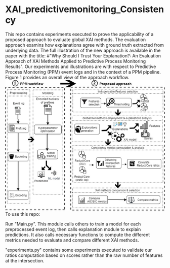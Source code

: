 # XAI_predictivemonitoring_Consistency
This repo contains experiments executed to prove the applicability of a proposed approach to evaluate global XAI methods. The evaluation approach examins how explanations agree with ground truth extracted from underlying data. The full illustration of the new approach is available in the paper with the title: #"Why Should I Trust Your Explanation?: An Evaluation Approach of XAI Methods Applied to Predictive Process Monitoring Results". Our experiments and illustrations are with respect to Predictive Process Monitoring (PPM) event logs and in the context of a PPM pipeline. Figure 1 provides an overall view of the approach workflow. 
![Proposed Approach](FeCOXAI_architecture.jpg)
To use this repo:

Run "Main.py". This module calls others to train a model for each preprocessed event log, then calls explanation module to explain predictions. It also calls necessary functions to compute the different metrics needed to evaluate and compare different XAI methods.

"experiments.py" contains some experiments executed to validate our ratios computation based on scores rather than the raw number of features at the intersection.

